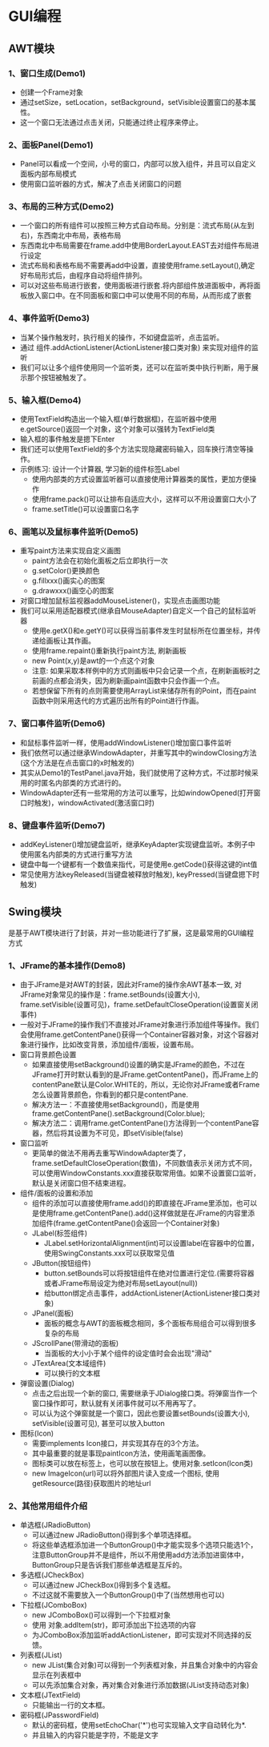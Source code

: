 # GUI编程

## AWT模块
### 1、窗口生成(Demo1)
- 创建一个Frame对象
- 通过setSize，setLocation，setBackground，setVisible设置窗口的基本属性。
- 这一个窗口无法通过点击关闭，只能通过终止程序来停止。

### 2、面板Panel(Demo1)
- Panel可以看成一个空间，小号的窗口，内部可以放入组件，并且可以自定义面板内部布局模式
- 使用窗口监听器的方式，解决了点击关闭窗口的问题

### 3、布局的三种方式(Demo2)
- 一个窗口的所有组件可以按照三种方式自动布局。分别是：流式布局(从左到右)，东西南北中布局，表格布局
- 东西南北中布局需要在frame.add中使用BorderLayout.EAST去对组件布局进行设定
- 流式布局和表格布局不需要再add中设置，直接使用frame.setLayout(),确定好布局形式后，由程序自动将组件排列。
- 可以对这些布局进行嵌套，使用面板进行嵌套.将内部组件放进面板中，再将面板放入窗口中。在不同面板和窗口中可以使用不同的布局，从而形成了嵌套

### 4、事件监听(Demo3)
- 当某个操作触发时，执行相关的操作，不如键盘监听，点击监听。
- 通过 组件.addActionListener(ActionListener接口类对象) 来实现对组件的监听
- 我们可以让多个组件使用同一个监听类，还可以在监听类中执行判断，用于展示那个按钮被触发了。

### 5、输入框(Demo4)
- 使用TextField构造出一个输入框(单行数据框)，在监听器中使用e.getSource()返回一个对象，这个对象可以强转为TextField类
- 输入框的事件触发是摁下Enter
- 我们还可以使用TextField的多个方法实现隐藏密码输入，回车换行清空等操作。
- 示例练习: 设计一个计算器, 学习新的组件标签Label
    - 使用内部类的方式设置监听器可以直接使用计算器类的属性，更加方便操作
    - 使用frame.pack()可以让排布自适应大小，这样可以不用设置窗口大小了
    - frame.setTitle()可以设置窗口名字

### 6、画笔以及鼠标事件监听(Demo5)
- 重写paint方法来实现自定义画图
    - paint方法会在初始化面板之后立即执行一次
    - g.setColor()更换颜色
    - g.fillxxx()画实心的图案
    - g.drawxxx()画空心的图案
- 对窗口增加鼠标监视器addMouseListener()，实现点击画图功能
- 我们可以采用适配器模式(继承自MouseAdapter)自定义一个自己的鼠标监听器
    - 使用e.getX()和e.getY()可以获得当前事件发生时鼠标所在位置坐标，并传递给画板让其作画。
    - 使用frame.repaint()重新执行paint方法, 刷新画板
    - new Point(x,y)是awt的一个点这个对象
    - 注意: 如果采取本样例中的方式则画板中只会记录一个点，在刷新画板时之前画的点都会消失，因为刷新画paint函数中只会作画一个点。
    - 若想保留下所有的点则需要使用ArrayList来储存所有的Point，而在paint函数中则采用迭代的方式遍历出所有的Point进行作画。

### 7、窗口事件监听(Demo6)
- 和鼠标事件监听一样，使用addWindowListener()增加窗口事件监听
- 我们依然可以通过继承WindowAdapter，并重写其中的windowClosing方法(这个方法是在点击窗口的x时触发的)
- 其实从Demo1的TestPanel.java开始，我们就使用了这种方式，不过那时候采用的时匿名内部类的方式进行的。
- WindowAdapter还有一些常用的方法可以重写，比如windowOpened(打开窗口时触发)，windowActivated(激活窗口时)

### 8、键盘事件监听(Demo7)
- addKeyListener()增加键盘监听，继承KeyAdapter实现键盘监听。本例子中使用匿名内部类的方式进行重写方法
- 键盘中每一个键都有一个数值来指代，可是使用e.getCode()获得这键的int值
- 常见使用方法keyReleased(当键盘被释放时触发), keyPressed(当键盘摁下时触发)


## Swing模块
是基于AWT模块进行了封装，并对一些功能进行了扩展，这是最常用的GUI编程方式
### 1、JFrame的基本操作(Demo8)
- 由于JFrame是对AWT的封装，因此对Frame的操作余AWT基本一致, 对JFrame对象常见的操作是：frame.setBounds(设置大小), frame.setVisible(设置可见)，frame.setDefaultCloseOperation(设置窗关闭事件)
- 一般对于JFrame的操作我们不直接对JFrame对象进行添加组件等操作。我们会使用frame.getContentPane()获得一个Container容器对象，对这个容器对象进行操作，比如改变背景，添加组件/面板，设置布局。
- 窗口背景颜色设置
    - 如果直接使用setBackground()设置的确实是JFrame的颜色，不过在JFrame打开时默认看到的是JFrame.getContentPane()，而JFrame上的contentPane默认是Color.WHITE的，所以，无论你对JFrame或者Frame怎么设置背景颜色，你看到的都只是contentPane.
    - 解决方法一：不直接使用setBackground()，而是使用frame.getContentPane().setBackground(Color.blue);
    - 解决方法二：调用frame.getContentPane()方法得到一个contentPane容器，然后将其设置为不可见，即setVisible(false)
- 窗口监听
    - 更简单的做法不用再去重写WindowAdapter类了，frame.setDefaultCloseOperation(数值)，不同数值表示关闭方式不同，可以使用WindowConstants.xxx直接获取常用值。如果不设置窗口监听，默认是关闭窗口但不结束进程。
- 组件/面板的设置和添加
    - 组件的添加可以直接使用frame.add()的即直接在JFrame里添加，也可以是使用frame.getContentPane().add()这样做就是在JFrame的内容里添加组件(frame.getContentPane()会返回一个Container对象)
    - JLabel(标签组件)
        - JLabel.setHorizontalAlignment(int)可以设置label在容器中的位置，使用SwingConstants.xxx可以获取常见值
    - JButton(按钮组件)
        - button.setBounds可以将按钮组件在绝对位置进行定位.(需要将容器或者JFrame布局设定为绝对布局setLayout(null))
        - 给button绑定点击事件，addActionListener(ActionListener接口类对象)
    - JPanel(面板)
        - 面板的概念与AWT的面板概念相同，多个面板布局组合可以得到很多复杂的布局
    - JScrollPane(带滑动的面板)
        - 当面板的大小小于某个组件的设定值时会会出现"滑动"
    - JTextArea(文本域组件)
        - 可以换行的文本框
- 弹窗设置(Dialog)
    - 点击之后出现一个新的窗口, 需要继承于JDialog接口类。将弹窗当作一个窗口操作即可，默认就有关闭事件就可以不用再写了。
    - 可以认为这个弹窗就是一个窗口，因此也要设置setBounds(设置大小), setVisible(设置可见), 甚至可以放入button
- 图标(Icon)
    - 需要implements Icon接口，并实现其存在的3个方法。
    - 其中最重要的就是事现paintIcon方法，使用画笔画图像。
    - 图标类可以放在标签上，也可以放在按钮上。使用对象.setIcon(Icon类)
    - new ImageIcon(url)可以将外部图片读入变成一个图标, 使用getResource(路径)获取图片的地址url

### 2、其他常用组件介绍
- 单选框(JRadioButton)
    - 可以通过new JRadioButton()得到多个单项选择框。
    - 将这些单选框添加进一个ButtonGroup()中才能实现多个选项只能选1个，注意ButtonGroup并不是组件，所以不用使用add方法添加进窗体中，ButtonGroup只是告诉我们那些单选框是互斥的。
- 多选框(JCheckBox)
    - 可以通过new JCheckBox()得到多个复选框。
    - 不过这就不需要放入一个ButtonGroup()中了(当然想用也可以)
- 下拉框(JComboBox)
    - new JComboBox()可以得到一个下拉框对象
    - 使用 对象.addItem(str)，即可添加出下拉选项的内容
    - 为JComboBox添加监听addActionListener，即可实现对不同选择的反馈。
- 列表框(JList)
    - new JList(集合对象)可以得到一个列表框对象，并且集合对象中的内容会显示在列表框中
    - 可以先添加集合对象，再对集合对象进行添加数据(JList支持动态对象)
- 文本框(JTextField)
    - 只能输出一行的文本框。
- 密码框(JPasswordField)
    - 默认的密码框，使用setEchoChar('*')也可实现输入文字自动转化为\*.
    - 并且输入的内容只能是字符，不能是文字




